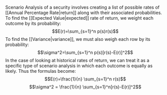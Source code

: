 Scenario Analysis of a security involves creating a list of possible rates of [[Annual Percentage Rate|return]] along with their associated probabilities. To find the [[Expected Value|expected]] rate of return, we weight each outcome by its probability:
$$E(r)=\sum_{s=1}^n p(s)r(s)$$
To find the [[Variance|variance]], we must also weigh each row by its probability:
$$\sigma^2=\sum_{s=1}^n p(s)[r(s)-E(r)]^2$$
In the case of looking at historical rates of return, we can treat it as a specific type of scenario analysis in which each outcome is equally as likely. Thus the formulas become:
$$E(r)=\frac{1}{n} \sum_{s=1}^n r(s)$$
$$\sigma^2 = \frac{1}{n} \sum_{s=1}^n[r(s)-E(r)]^2$$

